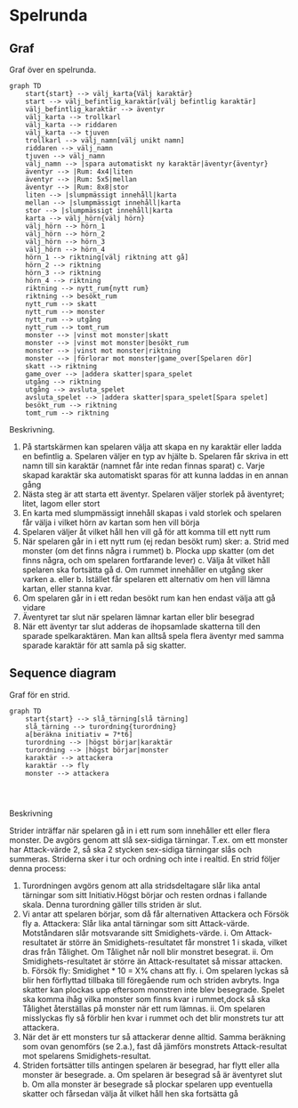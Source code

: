 # Spelrunda

## Graf

Graf över en spelrunda.

```mermaid
graph TD
    start{start} --> välj_karta{Välj karaktär}
    start --> välj_befintlig_karaktär[välj befintlig karaktär]
    välj_befintlig_karaktär --> äventyr
    välj_karta --> trollkarl
    välj_karta --> riddaren
    välj_karta --> tjuven
    trollkarl --> välj_namn[välj unikt namn]
    riddaren --> välj_namn
    tjuven --> välj_namn
    välj_namn --> |spara automatiskt ny karaktär|äventyr{äventyr}
    äventyr --> |Rum: 4x4|liten
    äventyr --> |Rum: 5x5|mellan
    äventyr --> |Rum: 8x8|stor
    liten --> |slumpmässigt innehåll|karta
    mellan --> |slumpmässigt innehåll|karta
    stor --> |slumpmässigt innehåll|karta
    karta --> välj_hörn{välj hörn}
    välj_hörn --> hörn_1
    välj_hörn --> hörn_2
    välj_hörn --> hörn_3
    välj_hörn --> hörn_4
    hörn_1 --> riktning[välj riktning att gå]
    hörn_2 --> riktning
    hörn_3 --> riktning
    hörn_4 --> riktning
    riktning --> nytt_rum{nytt rum}
    riktning --> besökt_rum
    nytt_rum --> skatt
    nytt_rum --> monster
    nytt_rum --> utgång
    nytt_rum --> tomt_rum
    monster --> |vinst mot monster|skatt 
    monster --> |vinst mot monster|besökt_rum
    monster --> |vinst mot monster|riktning
    monster --> |förlorar mot monster|game_over[Spelaren dör]
    skatt --> riktning
    game_over --> |addera skatter|spara_spelet
    utgång --> riktning
    utgång --> avsluta_spelet
    avsluta_spelet --> |addera skatter|spara_spelet[Spara spelet]
    besökt_rum --> riktning
    tomt_rum --> riktning

```

Beskrivning.

1. På startskärmen kan spelaren välja att skapa en ny karaktär eller ladda en befintlig
a. Spelaren väljer en typ av hjälte
b. Spelaren får skriva in ett namn till sin karaktär (namnet får inte redan finnas sparat)
c. Varje skapad karaktär ska automatiskt sparas för att kunna laddas in en annan gång
2. Nästa steg är att starta ett äventyr. Spelaren väljer storlek på äventyret; litet, lagom eller
stort
3. En karta med slumpmässigt innehåll skapas i vald storlek och spelaren får välja i vilket hörn
av kartan som hen vill börja
4. Spelaren väljer åt vilket håll hen vill gå för att komma till ett nytt rum
5. När spelaren går in i ett nytt rum (ej redan besökt rum) sker:
a. Strid med monster (om det finns några i rummet)
b. Plocka upp skatter (om det finns några, och om spelaren fortfarande lever)
c. Välja åt vilket håll spelaren ska fortsätta gå
d. Om rummet innehåller en utgång sker varken a. eller b. Istället får spelaren ett
alternativ om hen vill lämna kartan, eller stanna kvar.
6. Om spelaren går in i ett redan besökt rum kan hen endast välja att gå vidare
7. Äventyret tar slut när spelaren lämnar kartan eller blir besegrad
8. När ett äventyr tar slut adderas de ihopsamlade skatterna till den sparade spelkaraktären.
Man kan alltså spela flera äventyr med samma sparade karaktär för att samla på sig skatter.

## Sequence diagram

Graf för en strid.

```mermaid
graph TD
    start{start} --> slå_tärning[slå tärning]
    slå_tärning --> turordning{turordning}
    a[beräkna initiativ = 7*t6]
    turordning --> |högst börjar|karaktär
    turordning --> |högst börjar|monster
    karaktär --> attackera
    karaktär --> fly
    monster --> attackera
    
   


```

Beskrivning

Strider inträffar när spelaren gå in i ett rum som innehåller ett eller flera monster. De avgörs genom att slå sex-sidiga tärningar. T.ex. om ett monster har Attack-värde 2, så ska 2 stycken sex-sidiga tärningar slås och summeras. Striderna sker i tur och ordning och inte i realtid. En strid följer denna process:

1. Turordningen avgörs genom att alla stridsdeltagare slår lika antal tärningar som sitt Initiativ.Högst börjar och resten ordnas i fallande skala. Denna turordning gäller tills striden är slut.
2. Vi antar att spelaren börjar, som då får alternativen Attackera och Försök fly
a. Attackera: Slår lika antal tärningar som sitt Attack-värde. Motståndaren slår motsvarande sitt Smidighets-värde.
i. Om Attack-resultatet är större än Smidighets-resultatet får monstret 1 i skada, vilket dras från Tålighet. Om Tålighet når noll blir monstret besegrat.
ii. Om Smidighets-resultatet är större än Attack-resultatet så missar attacken.
b. Försök fly: Smidighet * 10 = X% chans att fly.
i. Om spelaren lyckas så blir hen förflyttad tillbaka till föregående rum och striden avbryts. Inga skatter kan plockas upp eftersom monstren inte blev besegrade. Spelet ska komma ihåg vilka monster som finns kvar i rummet,dock så ska Tålighet återställas på monster när ett rum lämnas.
ii. Om spelaren misslyckas fly så förblir hen kvar i rummet och det blir monstrets tur att attackera.
3. När det är ett monsters tur så attackerar denne alltid. Samma beräkning som ovan genomförs (se 2.a.), fast då jämförs monstrets Attack-resultat mot spelarens Smidighets-resultat.
4. Striden fortsätter tills antingen spelaren är besegrad, har flytt eller alla monster är besegrade.
a. Om spelaren är besegrad så är äventyret slut
b. Om alla monster är besegrade så plockar spelaren upp eventuella skatter och fårsedan välja åt vilket håll hen ska fortsätta gå
